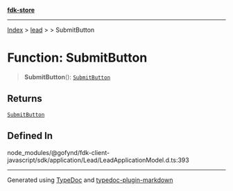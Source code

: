 [**fdk-store**](../../../README.md)
***

[Index](../../../API.md) > [lead](../../README.md) > [<internal>](../README.md) > SubmitButton

# Function: SubmitButton

> **SubmitButton**(): [`SubmitButton`](../type-aliases/type-alias.SubmitButton.md)

## Returns

[`SubmitButton`](../type-aliases/type-alias.SubmitButton.md)

## Defined In

node\_modules/@gofynd/fdk-client-javascript/sdk/application/Lead/LeadApplicationModel.d.ts:393

***
Generated using [TypeDoc](https://typedoc.org/) and [typedoc-plugin-markdown](https://www.npmjs.com/package/typedoc-plugin-markdown)

